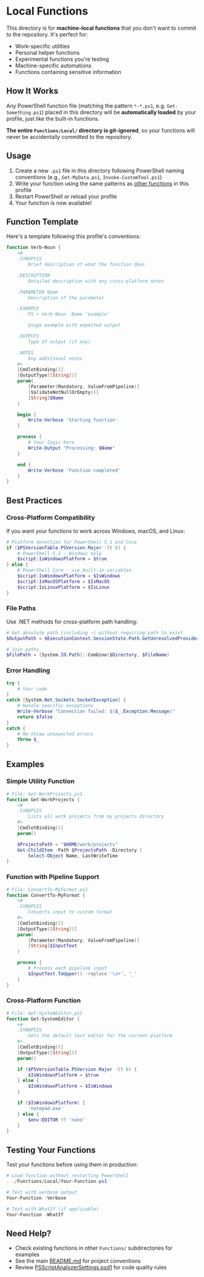 # Local Functions

This directory is for **machine-local functions** that you don't want to commit to the repository. It's perfect for:

- Work-specific utilities
- Personal helper functions
- Experimental functions you're testing
- Machine-specific automations
- Functions containing sensitive information

## How It Works

Any PowerShell function file (matching the pattern `*-*.ps1`, e.g. `Get-Something.ps1`) placed in this directory will be **automatically loaded** by your profile, just like the built-in functions.

**The entire `Functions/Local/` directory is git-ignored**, so your functions will never be accidentally committed to the repository.

## Usage

1. Create a new `.ps1` file in this directory following PowerShell naming conventions (e.g., `Get-MyData.ps1`, `Invoke-CustomTool.ps1`)
2. Write your function using the same patterns as [other functions](../) in this profile
3. Restart PowerShell or reload your profile
4. Your function is now available!

## Function Template

Here's a template following this profile's conventions:

```powershell
function Verb-Noun {
    <#
    .SYNOPSIS
        Brief description of what the function does

    .DESCRIPTION
        Detailed description with any cross-platform notes

    .PARAMETER Name
        Description of the parameter

    .EXAMPLE
        PS > Verb-Noun -Name 'example'

        Usage example with expected output

    .OUTPUTS
        Type of output (if any)

    .NOTES
        Any additional notes
    #>
    [CmdletBinding()]
    [OutputType([String])]
    param(
        [Parameter(Mandatory, ValueFromPipeline)]
        [ValidateNotNullOrEmpty()]
        [String]$Name
    )

    begin {
        Write-Verbose 'Starting function'
    }

    process {
        # Your logic here
        Write-Output "Processing: $Name"
    }

    end {
        Write-Verbose 'Function completed'
    }
}
```

## Best Practices

### Cross-Platform Compatibility

If you want your functions to work across Windows, macOS, and Linux:

```powershell
# Platform detection for PowerShell 5.1 and Core
if ($PSVersionTable.PSVersion.Major -lt 6) {
    # PowerShell 5.1 - Windows only
    $script:IsWindowsPlatform = $true
} else {
    # PowerShell Core - use built-in variables
    $script:IsWindowsPlatform = $IsWindows
    $script:IsMacOSPlatform = $IsMacOS
    $script:IsLinuxPlatform = $IsLinux
}
```

### File Paths

Use .NET methods for cross-platform path handling:

```powershell
# Get absolute path (including ~) without requiring path to exist
$OutputPath = $ExecutionContext.SessionState.Path.GetUnresolvedProviderPathFromPSPath($OutputPath)

# Join paths
$FilePath = [System.IO.Path]::Combine($Directory, $FileName)
```

### Error Handling

```powershell
try {
    # Your code
}
catch [System.Net.Sockets.SocketException] {
    # Handle specific exceptions
    Write-Verbose "Connection failed: $($_.Exception.Message)"
    return $false
}
catch {
    # Re-throw unexpected errors
    throw $_
}
```

## Examples

### Simple Utility Function

```powershell
# File: Get-WorkProjects.ps1
function Get-WorkProjects {
    <#
    .SYNOPSIS
        Lists all work projects from my projects directory
    #>
    [CmdletBinding()]
    param()

    $ProjectsPath = "$HOME/work/projects"
    Get-ChildItem -Path $ProjectsPath -Directory |
        Select-Object Name, LastWriteTime
}
```

### Function with Pipeline Support

```powershell
# File: ConvertTo-MyFormat.ps1
function ConvertTo-MyFormat {
    <#
    .SYNOPSIS
        Converts input to custom format
    #>
    [CmdletBinding()]
    [OutputType([String])]
    param(
        [Parameter(Mandatory, ValueFromPipeline)]
        [String]$InputText
    )

    process {
        # Process each pipeline input
        $InputText.ToUpper() -replace '\s+', '_'
    }
}
```

### Cross-Platform Function

```powershell
# File: Get-SystemEditor.ps1
function Get-SystemEditor {
    <#
    .SYNOPSIS
        Gets the default text editor for the current platform
    #>
    [CmdletBinding()]
    [OutputType([String])]
    param()

    if ($PSVersionTable.PSVersion.Major -lt 6) {
        $IsWindowsPlatform = $true
    } else {
        $IsWindowsPlatform = $IsWindows
    }

    if ($IsWindowsPlatform) {
        'notepad.exe'
    } else {
        $env:EDITOR ?? 'nano'
    }
}
```

## Testing Your Functions

Test your functions before using them in production:

```powershell
# Load function without restarting PowerShell
. ./Functions/Local/Your-Function.ps1

# Test with verbose output
Your-Function -Verbose

# Test with WhatIf (if applicable)
Your-Function -WhatIf
```

## Need Help?

- Check existing functions in other `Functions/` subdirectories for examples
- See the main [README.md](../../README.md) for project conventions
- Review [PSScriptAnalyzerSettings.psd1](../../PSScriptAnalyzerSettings.psd1) for code quality rules
